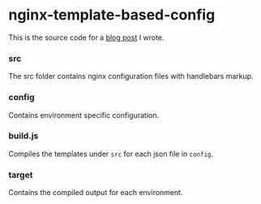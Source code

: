 # nginx-template-based-config

This is the source code for a [blog post]() I wrote.


### src

The src folder contains nginx configuration files with handlebars markup. 

### config

Contains environment specific configuration.

### build.js

Compiles the templates under `src` for each json file in `config`.

### target

Contains the compiled output for each environment.